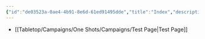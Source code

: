 ```yaml
---
{"id":"de03523a-0ae4-4b91-8e6d-61ed91495dde","title":"Index","description":"Overview of One Shot Campaigns.","publish":true,"date_created":"Saturday, June 15th 2024, 6:59:33 pm","date_modified":"Saturday, June 15th 2024, 11:35:06 pm","editing_lock":false,"live_preview":true,"cssclasses":["mado-heading"],"path":"Tabletop/Campaigns/One Shots/Campaigns/Index.md","permalink":"/tabletop/campaigns/one-shots/campaigns/index/","PassFrontmatter":true}
---
```



- [[Tabletop/Campaigns/One Shots/Campaigns/Test Page\|Test Page]]

